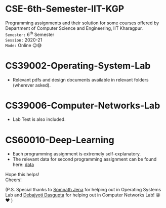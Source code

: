 # CSE-6th-Semester-IIT-KGP
Programming assignments and their solution for some courses offered by Department of Computer Science and Engineering, IIT Kharagpur.    
`Semester:` 6<sup>th</sup> Semester    
`Session:` 2020-21     
`Mode:` Online :wink::sweat_smile:   

# CS39002-Operating-System-Lab    
- Relevant pdfs and design documents available in relevant folders (wherever asked).  

# CS39006-Computer-Networks-Lab  
- Lab Test is also included.  

# CS60010-Deep-Learning
- Each programming assignment is extremely self-explanatory.  
- The relevant data for second programming assignment can be found here: [data](https://drive.google.com/drive/folders/1EzspRZXhpWcqXNvey2x-vPH9vqGhLNsI?usp=sharing)  

Hope this helps!  
Cheers!

(P.S. Special thanks to [Somnath Jena](https://github.com/somnathjena2011) for helping out in Operating Systems Lab and [Debajyoti Dasgupta](https://github.com/debajyotidasgupta) for helping out in Computer Networks Lab! :stuck_out_tongue_winking_eye: :heart: )

